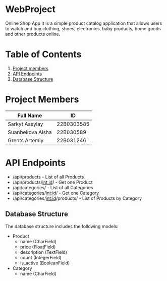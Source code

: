 # WebProject
Online Shop App
It is a simple product catalog application that allows users to watch and buy clothing, shoes, electronics, baby products, home goods and other products online. 

# Table of Contents
1. [Project members](#project-members)
2. [API Endpoints](#api-endpoints)
3. [Database Structure](#database-structure)


# Project Members
| Full Name | ID |
|------------|-------------|
| Sarkyt Assylay   | 22B0303585    |
| Suanbekova Aisha  | 22B030589    |
| Grents Artemiy  | 22B031246    |

# API Endpoints
- /api/products - List of all Products
- /api/products/<int:id>/ - Get one Product
- /api/categories/ - List of all Categories
- /api/categories/<int:id>/ - Get one Category
- /api/categories/<int:id>/products/ - List of Products by Category

## Database Structure
The database structure includes the following models:
- Product
  - name (CharField)
  - price (FloatField)
  - description (TextField)
  - count (IntegerField)
  - is_active (BooleanField)
- Category
  - name (CharField)

